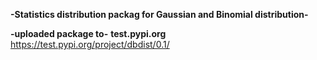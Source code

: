**-Statistics distribution packag for Gaussian and Binomial distribution-**

**-uploaded package to-**
**test.pypi.org**
https://test.pypi.org/project/dbdist/0.1/

